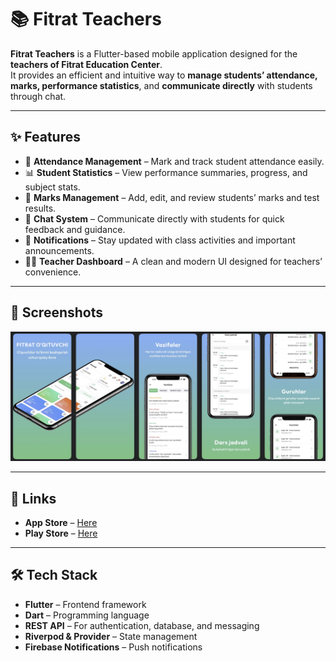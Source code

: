 # 📚 Fitrat Teachers

**Fitrat Teachers** is a Flutter-based mobile application designed for the **teachers of Fitrat Education Center**.  
It provides an efficient and intuitive way to **manage students’ attendance, marks, performance statistics**, and **communicate directly** with students through chat.

---

## ✨ Features

- 📅 **Attendance Management** – Mark and track student attendance easily.  
- 📊 **Student Statistics** – View performance summaries, progress, and subject stats.  
- 🧾 **Marks Management** – Add, edit, and review students’ marks and test results.  
- 💬 **Chat System** – Communicate directly with students for quick feedback and guidance.  
- 🔔 **Notifications** – Stay updated with class activities and important announcements.  
- 🧑‍🏫 **Teacher Dashboard** – A clean and modern UI designed for teachers’ convenience.

---

## 📱 Screenshots

 ![Login](assets/screenshots/preview.png)
 
 ---

## 🔗 Links

- **App Store** – [Here](https://apps.apple.com/uz/app/onur-group/id6738658032)  
- **Play Store** – [Here](https://play.google.com/store/apps/details?id=uz.sectorsoft.fitrat&pcampaignid=web_share)  

---

## 🛠️ Tech Stack

- **Flutter** – Frontend framework  
- **Dart** – Programming language  
- **REST API** – For authentication, database, and messaging  
- **Riverpod & Provider** – State management
- **Firebase Notifications** – Push notifications
